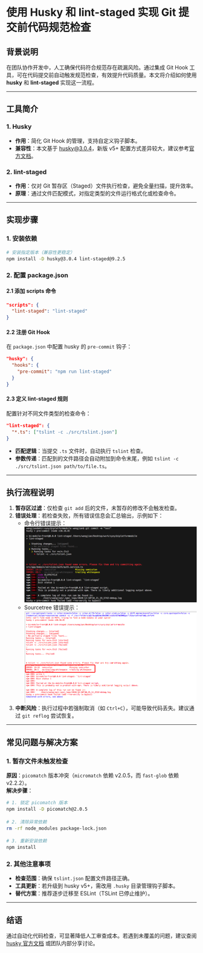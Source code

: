 
# 使用 Husky 和 lint-staged 实现 Git 提交前代码规范检查

## 背景说明
在团队协作开发中，人工确保代码符合规范存在疏漏风险。通过集成 Git Hook 工具，可在代码提交前自动触发规范检查，有效提升代码质量。本文将介绍如何使用 **husky** 和 **lint-staged** 实现这一流程。

---

## 工具简介
### 1. Husky
- **作用**：简化 Git Hook 的管理，支持自定义钩子脚本。
- **兼容性**：本文基于 husky@3.0.4，新版 v5+ 配置方式差异较大，建议参考[官方文档](https://typicode.github.io/husky)。

### 2. lint-staged
- **作用**：仅对 Git 暂存区（Staged）文件执行检查，避免全量扫描，提升效率。
- **原理**：通过文件匹配模式，对指定类型的文件运行格式化或检查命令。

---

## 实现步骤
### 1. 安装依赖
```bash
# 安装指定版本（兼容性更稳定）
npm install -D husky@3.0.4 lint-staged@9.2.5
```

### 2. 配置 package.json
#### 2.1 添加 scripts 命令
```json
"scripts": {
  "lint-staged": "lint-staged"
}
```

#### 2.2 注册 Git Hook
在 `package.json` 中配置 husky 的 `pre-commit` 钩子：
```json
"husky": {
  "hooks": {
    "pre-commit": "npm run lint-staged"
  }
}
```

#### 2.3 定义 lint-staged 规则
配置针对不同文件类型的检查命令：
```json
"lint-staged": {
  "*.ts": ["tslint -c ./src/tslint.json"]
}
```
- **匹配逻辑**：当提交 `.ts` 文件时，自动执行 `tslint` 检查。
- **参数传递**：匹配到的文件路径会自动附加到命令末尾，例如 `tslint -c ./src/tslint.json path/to/file.ts`。

---

## 执行流程说明
1. **暂存区过滤**：仅检查 `git add` 后的文件，未暂存的修改不会触发检查。
2. **错误处理**：若检查失败，所有错误信息会汇总输出，示例如下：
   - 命令行错误提示：
     ![命令行错误示例](./cmd-staged-error.png)
   - Sourcetree 错误提示：
     ![Sourcetree错误示例](./sourcetree-error.png)
3. **中断风险**：执行过程中若强制取消（如 `Ctrl+C`），可能导致代码丢失。建议通过 `git reflog` 尝试恢复。

---

## 常见问题与解决方案
### 1. 暂存文件未触发检查
**原因**：`picomatch` 版本冲突（`micromatch` 依赖 v2.0.5，而 `fast-glob` 依赖 v2.2.2）。  
**解决步骤**：
```bash
# 1. 锁定 picomatch 版本
npm install -D picomatch@2.0.5

# 2. 清除异常依赖
rm -rf node_modules package-lock.json

# 3. 重新安装依赖
npm install
```

### 2. 其他注意事项
- **检查范围**：确保 `tslint.json` 配置文件路径正确。
- **工具更新**：若升级到 husky v5+，需改用 `.husky` 目录管理钩子脚本。
- **替代方案**：推荐逐步迁移至 ESLint（TSLint 已停止维护）。

---

## 结语
通过自动化代码检查，可显著降低人工审查成本。若遇到未覆盖的问题，建议查阅 [husky 官方文档](https://github.com/typicode/husky) 或团队内部分享讨论。